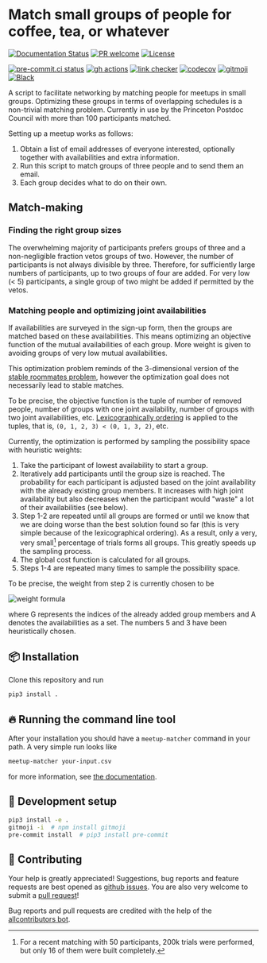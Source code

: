 # Match small groups of people for coffee, tea, or whatever

<!-- ALL-CONTRIBUTORS-BADGE:START - Do not remove or modify this section -->
<!-- ALL-CONTRIBUTORS-BADGE:END -->

[![Documentation Status](https://readthedocs.org/projects/meetup-matcher/badge/?version=latest)](https://meetup-matcher.readthedocs.io/en/latest/?badge=latest)
[![PR welcome](https://img.shields.io/badge/PR-Welcome-%23FF8300.svg)](https://git-scm.com/book/en/v2/GitHub-Contributing-to-a-Project)
[![License](https://img.shields.io/github/license/klieret/meetup-matcher)](https://github.com/klieret/meetup-matcher/blob/master/LICENSE.txt)

<!-- [![Pypi status](https://badge.fury.io/py/meetup-matcher.svg)](https://pypi.org/project/meetup-matcher/) -->

[![pre-commit.ci status](https://results.pre-commit.ci/badge/github/klieret/meetup-matcher/main.svg)](https://results.pre-commit.ci/latest/github/klieret/meetup-matcher/main)
[![gh actions](https://github.com/klieret/meetup-matcher/actions/workflows/test.yaml/badge.svg)](https://github.com/klieret/meetup-matcher/actions)
[![link checker](https://github.com/klieret/meetup-matcher/actions/workflows/check-links.yaml/badge.svg)](https://github.com/klieret/meetup-matcher/actions)
[![codecov](https://codecov.io/gh/klieret/meetup-matcher/branch/main/graph/badge.svg?token=3MKA387NOH)](https://codecov.io/gh/klieret/meetup-matcher)
[![gitmoji](https://img.shields.io/badge/gitmoji-%20😜%20😍-FFDD67.svg)](https://gitmoji.dev)
[![Black](https://img.shields.io/badge/code%20style-black-000000.svg)](https://github.com/python/black)

A script to facilitate networking by matching people for meetups in small groups.
Optimizing these groups in terms of overlapping schedules is a non-trivial matching problem.
Currently in use by the Princeton Postdoc Council with more than 100 participants matched.

Setting up a meetup works as follows:

1. Obtain a list of email addresses of everyone interested, optionally together with availabilities and extra information.
2. Run this script to match groups of three people and to send them an email.
3. Each group decides what to do on their own.

## Match-making

### Finding the right group sizes

The overwhelming majority of participants prefers groups of three and a non-negligible fraction vetos groups of two. However, the number of participants is not always divisible by three. Therefore, for sufficiently large numbers of participants, up to two groups of four are added. For very low (< 5) participants, a single group of two might be added if permitted by the vetos.

### Matching people and optimizing joint availabilities

If availabilities are surveyed in the sign-up form, then the groups are matched based on these availabilities. This means optimizing an objective function of the mutual availabilities of each group. More weight is given to avoiding groups of very low mutual availabilities.

This optimization problem reminds of the 3-dimensional version of the [stable roommates problem](https://en.wikipedia.org/wiki/Stable_roommates_problem), however the optimization goal does not necessarily lead to stable matches.

To be precise, the objective function is the tuple of number of removed people, number of groups with one joint availability, number of groups with two joint availabilities, etc. [Lexicographically ordering](https://en.wikipedia.org/wiki/Lexicographic_order) is applied to the tuples, that is, `(0, 1, 2, 3) < (0, 1, 3, 2)`, etc.

Currently, the optimization is performed by sampling the possibility space with heuristic weights:

1. Take the participant of lowest availability to start a group.
2. Iteratively add participants until the group size is reached. The probability for each participant is adjusted based on the joint availability with the already existing group members. It increases with high joint availability but also decreases when the participant would "waste" a lot of their availabilities (see below).
3. Step 1-2 are repeated until all groups are formed or until we know that we are doing worse than the best solution found so far (this is very simple because of the lexicographical ordering). As a result, only a very, very small[^1] percentage of trials forms all groups. This greatly speeds up the sampling process.
4. The global cost function is calculated for all groups.
5. Steps 1-4 are repeated many times to sample the possibility space.

To be precise, the weight from step 2 is currently chosen to be

![weight formula](<https://latex.codecogs.com/svg.image?p_k=\frac{\min(5,|\bigcap_{j\in&space;G\cup&space;{k}}A_j|)}{3&space;+&space;|A_k|}>)

where G represents the indices of the already added group members and A denotes the availabilities as a set.
The numbers 5 and 3 have been heuristically chosen.

[^1]: For a recent matching with 50 participants, 200k trials were performed, but only 16 of them were built completely.

## 📦 Installation

Clone this repository and run

```bash
pip3 install .
```

## 🔥 Running the command line tool

After your installation you should have a `meetup-matcher` command in your path.
A very simple run looks like

```bash
meetup-matcher your-input.csv
```

for more information, see [the documentation](https://meetup-matcher.readthedocs.io/en/latest/).

## 🧰 Development setup

```bash
pip3 install -e .
gitmoji -i  # npm install gitmoji
pre-commit install  # pip3 install pre-commit
```

## 💖 Contributing

Your help is greatly appreciated! Suggestions, bug reports and feature requests are best opened as [github issues](https://github.com/klieret/meetup-matcher/issues). You are also very welcome to submit a [pull request](https://github.com/klieret/meetup-matcher/pulls)!

Bug reports and pull requests are credited with the help of the [allcontributors bot](https://allcontributors.org/).

<!-- ## ✨ Contributors -->
<!--  -->
<!-- Thanks goes to these wonderful people ([emoji key](https://allcontributors.org/docs/en/emoji-key)): -->
<!--  -->
<!-- ALL-CONTRIBUTORS-LIST:START - Do not remove or modify this section -->
<!-- prettier-ignore-start -->
<!-- markdownlint-disable -->
<!-- markdownlint-restore -->
<!-- prettier-ignore-end -->

<!-- ALL-CONTRIBUTORS-LIST:END -->
<!--  -->
<!-- This project follows the [all-contributors](https://github.com/all-contributors/all-contributors) specification. Contributions of any kind welcome! -->
